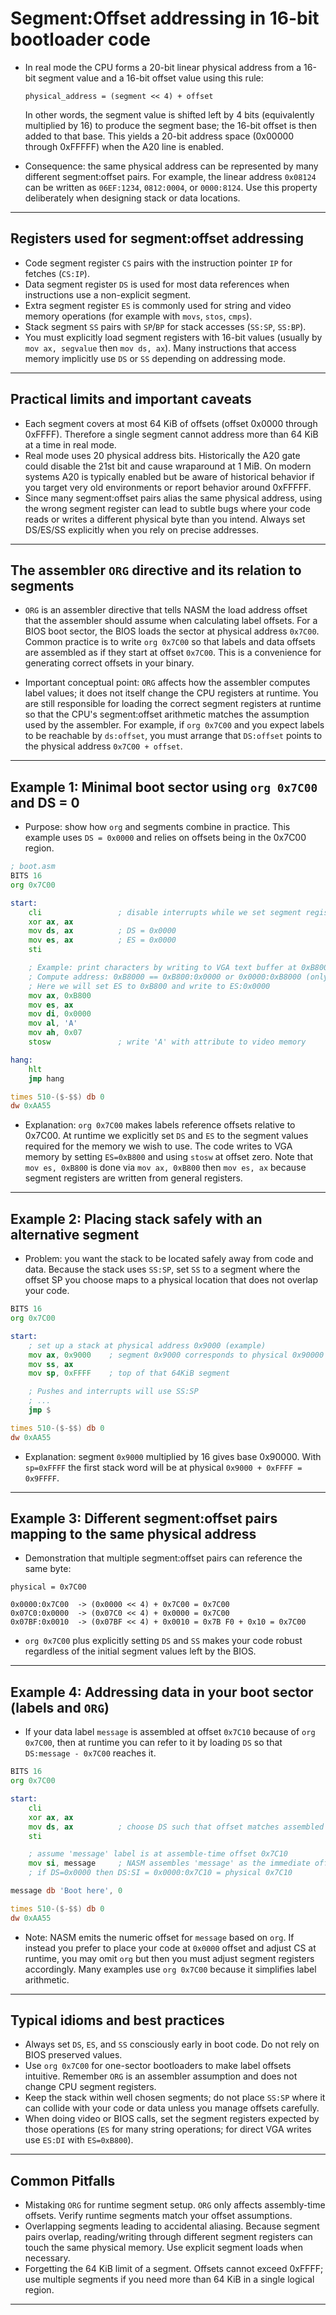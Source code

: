 # Segment\:Offset addressing in 16-bit bootloader code

* In real mode the CPU forms a 20-bit linear physical address from a 16-bit segment value and a 16-bit offset value using this rule:

  ```
  physical_address = (segment << 4) + offset
  ```

  In other words, the segment value is shifted left by 4 bits (equivalently multiplied by 16) to produce the segment base; the 16-bit offset is then added to that base. This yields a 20-bit address space (0x00000 through 0xFFFFF) when the A20 line is enabled.

* Consequence: the same physical address can be represented by many different segment\:offset pairs. For example, the linear address `0x08124` can be written as `06EF:1234`, `0812:0004`, or `0000:8124`. Use this property deliberately when designing stack or data locations.

---

## Registers used for segment\:offset addressing

* Code segment register `CS` pairs with the instruction pointer `IP` for fetches (`CS:IP`).
* Data segment register `DS` is used for most data references when instructions use a non-explicit segment.
* Extra segment register `ES` is commonly used for string and video memory operations (for example with `movs`, `stos`, `cmps`).
* Stack segment `SS` pairs with `SP`/`BP` for stack accesses (`SS:SP`, `SS:BP`).
* You must explicitly load segment registers with 16-bit values (usually by `mov ax, segvalue` then `mov ds, ax`). Many instructions that access memory implicitly use `DS` or `SS` depending on addressing mode.

---

## Practical limits and important caveats

* Each segment covers at most 64 KiB of offsets (offset 0x0000 through 0xFFFF). Therefore a single segment cannot address more than 64 KiB at a time in real mode.
* Real mode uses 20 physical address bits. Historically the A20 gate could disable the 21st bit and cause wraparound at 1 MiB. On modern systems A20 is typically enabled but be aware of historical behavior if you target very old environments or report behavior around 0xFFFFF.
* Since many segment\:offset pairs alias the same physical address, using the wrong segment register can lead to subtle bugs where your code reads or writes a different physical byte than you intend. Always set DS/ES/SS explicitly when you rely on precise addresses.

---

## The assembler `ORG` directive and its relation to segments

* `ORG` is an assembler directive that tells NASM the load address offset that the assembler should assume when calculating label offsets. For a BIOS boot sector, the BIOS loads the sector at physical address `0x7C00`. Common practice is to write `org 0x7C00` so that labels and data offsets are assembled as if they start at offset `0x7C00`. This is a convenience for generating correct offsets in your binary.

* Important conceptual point: `ORG` affects how the assembler computes label values; it does not itself change the CPU registers at runtime. You are still responsible for loading the correct segment registers at runtime so that the CPU's segment\:offset arithmetic matches the assumption used by the assembler. For example, if `org 0x7C00` and you expect labels to be reachable by `ds:offset`, you must arrange that `DS:offset` points to the physical address `0x7C00 + offset`.

---

## Example 1: Minimal boot sector using `org 0x7C00` and DS = 0

* Purpose: show how `org` and segments combine in practice. This example uses `DS = 0x0000` and relies on offsets being in the 0x7C00 region.

```asm
; boot.asm
BITS 16
org 0x7C00

start:
    cli                 ; disable interrupts while we set segment registers
    xor ax, ax
    mov ds, ax          ; DS = 0x0000
    mov es, ax          ; ES = 0x0000
    sti

    ; Example: print characters by writing to VGA text buffer at 0xB8000.
    ; Compute address: 0xB8000 == 0xB800:0x0000 or 0x0000:0xB8000 (only first is valid offset)
    ; Here we will set ES to 0xB800 and write to ES:0x0000
    mov ax, 0xB800
    mov es, ax
    mov di, 0x0000
    mov al, 'A'
    mov ah, 0x07
    stosw               ; write 'A' with attribute to video memory

hang:
    hlt
    jmp hang

times 510-($-$$) db 0
dw 0xAA55
```

* Explanation: `org 0x7C00` makes labels reference offsets relative to 0x7C00. At runtime we explicitly set `DS` and `ES` to the segment values required for the memory we wish to use. The code writes to VGA memory by setting `ES=0xB800` and using `stosw` at offset zero. Note that `mov es, 0xB800` is done via `mov ax, 0xB800` then `mov es, ax` because segment registers are written from general registers.

---

## Example 2: Placing stack safely with an alternative segment

* Problem: you want the stack to be located safely away from code and data. Because the stack uses `SS:SP`, set `SS` to a segment where the offset SP you choose maps to a physical location that does not overlap your code.

```asm
BITS 16
org 0x7C00

start:
    ; set up a stack at physical address 0x9000 (example)
    mov ax, 0x9000    ; segment 0x9000 corresponds to physical 0x90000 when shifted
    mov ss, ax
    mov sp, 0xFFFF    ; top of that 64KiB segment

    ; Pushes and interrupts will use SS:SP
    ; ...
    jmp $

times 510-($-$$) db 0
dw 0xAA55
```

* Explanation: segment `0x9000` multiplied by 16 gives base 0x90000. With `sp=0xFFFF` the first stack word will be at physical `0x9000 + 0xFFFF = 0x9FFFF`.

---

## Example 3: Different segment\:offset pairs mapping to the same physical address

* Demonstration that multiple segment\:offset pairs can reference the same byte:

```
physical = 0x7C00

0x0000:0x7C00  -> (0x0000 << 4) + 0x7C00 = 0x7C00
0x07C0:0x0000  -> (0x07C0 << 4) + 0x0000 = 0x7C00
0x07BF:0x0010  -> (0x07BF << 4) + 0x0010 = 0x7B F0 + 0x10 = 0x7C00
```

* `org 0x7C00` plus explicitly setting `DS` and `SS` makes your code robust regardless of the initial segment values left by the BIOS.

---

## Example 4: Addressing data in your boot sector (labels and `ORG`)

* If your data label `message` is assembled at offset `0x7C10` because of `org 0x7C00`, then at runtime you can refer to it by loading `DS` so that `DS:message - 0x7C00` reaches it.

```asm
BITS 16
org 0x7C00

start:
    cli
    xor ax, ax
    mov ds, ax          ; choose DS such that offset matches assembled addresses
    sti

    ; assume 'message' label is at assemble-time offset 0x7C10
    mov si, message     ; NASM assembles 'message' as the immediate offset 0x7C10
    ; if DS=0x0000 then DS:SI = 0x0000:0x7C10 = physical 0x7C10

message db 'Boot here', 0

times 510-($-$$) db 0
dw 0xAA55
```

* Note: NASM emits the numeric offset for `message` based on `org`. If instead you prefer to place your code at `0x0000` offset and adjust CS at runtime, you may omit `org` but then you must adjust segment registers accordingly. Many examples use `org 0x7C00` because it simplifies label arithmetic.

---

## Typical idioms and best practices

* Always set `DS`, `ES`, and `SS` consciously early in boot code. Do not rely on BIOS preserved values.
* Use `org 0x7C00` for one-sector bootloaders to make label offsets intuitive. Remember `ORG` is an assembler assumption and does not change CPU segment registers.
* Keep the stack within well chosen segments; do not place `SS:SP` where it can collide with your code or data unless you manage offsets carefully.
* When doing video or BIOS calls, set the segment registers expected by those operations (`ES` for many string operations; for direct VGA writes use `ES:DI` with `ES=0xB800`).

---

## Common Pitfalls

* Mistaking `ORG` for runtime segment setup. `ORG` only affects assembly-time offsets. Verify runtime segments match your offset assumptions.
* Overlapping segments leading to accidental aliasing. Because segment pairs overlap, reading/writing through different segment registers can touch the same physical memory. Use explicit segment loads when necessary.
* Forgetting the 64 KiB limit of a segment. Offsets cannot exceed 0xFFFF; use multiple segments if you need more than 64 KiB in a single logical region.

---
